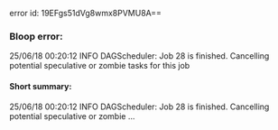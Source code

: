 error id: 19EFgs51dVg8wmx8PVMU8A==
### Bloop error:

25/06/18 00:20:12 INFO DAGScheduler: Job 28 is finished. Cancelling potential speculative or zombie tasks for this job
#### Short summary: 

25/06/18 00:20:12 INFO DAGScheduler: Job 28 is finished. Cancelling potential speculative or zombie ...